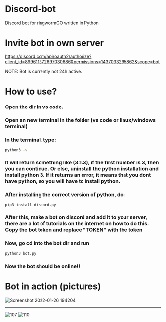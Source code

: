 # Discord-bot
Discord bot for ringwormGO written in Python

# Invite bot in own server
https://discord.com/api/oauth2/authorize?client_id=899611372697030686&permissions=1437033295862&scope=bot

NOTE: Bot is currently not 24h active.

# How to use?
### Open the dir in vs code.
### Open an new terminal in the folder (vs code or linux/windows terminal)
### In the terminal, type: 
```bash
python3 -v
```
### It will return something like (3.1.3), if the first number is 3, then you can continue. Or else, uninstall the python installation and install python 3. If it returns an error, it means that you dont have python, so you will have to install python.
### After installing the correct version of python, do:
```bash
pip3 install discord.py
```
### After this, make a bot on discord and add it to your server, there are a lot of tutorials on the internet on how to do this. Copy the bot token and replace "TOKEN" with the token
### Now, go cd into the bot dir and run
```bash
python3 bot.py
```
### Now the bot should be online!!

# Bot in action (pictures)

![Screenshot 2022-01-26 194204](https://user-images.githubusercontent.com/83548580/151232550-749d43f9-b450-4acb-962c-2e3dd7e8ea23.jpg)

------------------------------------------
![107](https://user-images.githubusercontent.com/83548580/147858174-cb7c4844-54c9-4891-ae21-14b4c2e51e36.jpg)
![110](https://user-images.githubusercontent.com/83548580/147858270-15c3f41d-0dc1-48fd-a9e6-22dd1f0732be.jpg)
